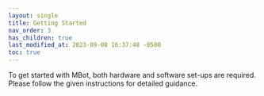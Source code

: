 ```yaml
---
layout: single
title: Getting Started
nav_order: 3
has_children: true
last_modified_at: 2023-09-08 16:37:48 -0500
toc: true
---
```



To get started with MBot, both hardware and software set-ups are required. Please follow the given instructions for detailed guidance.

